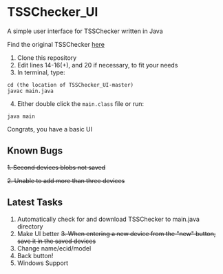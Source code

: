 # TSSChecker_UI
A simple user interface for TSSChecker written in Java

Find the original TSSChecker [here](https://github.com/tihmstar/tsschecker)

1. Clone this repository
2. Edit lines 14-16(+), and 20 if necessary, to fit your needs
3. In terminal, type:
```
cd (the location of TSSChecker_UI-master)
javac main.java
```
4. Either double click the `main.class` file or run:
```
java main
```

Congrats, you have a basic UI


## Known Bugs
~~1. Second devices blobs not saved~~

~~2. Unable to add more than three devices~~



## Latest Tasks
1. Automatically check for and download TSSChecker to main.java directory
2. Make UI better
~~3. When entering a new device from the "new" button, save it in the saved devices~~
4. Change name/ecid/model
5. Back button!
6. Windows Support
